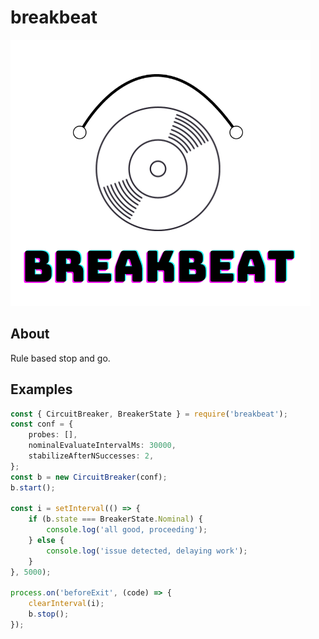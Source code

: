 # breakbeat

![Breakbeat](doc/breakbeat.png)

## About

Rule based stop and go.

## Examples

```typescript
const { CircuitBreaker, BreakerState } = require('breakbeat');
const conf = {
    probes: [],
    nominalEvaluateIntervalMs: 30000,
    stabilizeAfterNSuccesses: 2,
};
const b = new CircuitBreaker(conf);
b.start();

const i = setInterval(() => {
    if (b.state === BreakerState.Nominal) {
        console.log('all good, proceeding');
    } else {
        console.log('issue detected, delaying work');
    }
}, 5000);

process.on('beforeExit', (code) => {
    clearInterval(i);
    b.stop();
});
```
